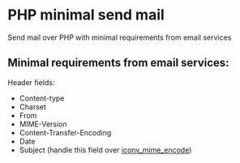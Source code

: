 # PHP minimal send mail
Send mail over PHP with minimal requirements from email services

## Minimal requirements from email services:
Header fields:
* Content-type
* Charset
* From
* MIME-Version
* Content-Transfer-Encoding
* Date
* Subject (handle this field over [iconv_mime_encode](http://php.net/manual/en/function.iconv-mime-encode.php))